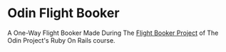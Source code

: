 # Odin Flight Booker

A One-Way Flight Booker Made During The [Flight Booker Project](https://www.theodinproject.com/lessons/ruby-on-rails-flight-booker) of The Odin Project's Ruby On Rails course.
